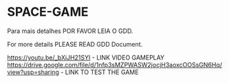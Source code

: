 # SPACE-GAME

Para mais detalhes POR FAVOR LEIA O GDD.

For more details PLEASE READ GDD Document.

https://youtu.be/_bXiJH21SYI - LINK VIDEO GAMEPLAY
https://drive.google.com/file/d/1nfp3sMZPWASW2jocjH3aoxcOOSsGN6Hq/view?usp=sharing  - LINK TO TEST THE GAME
